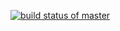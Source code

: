 [![build status of master](https://travis-ci.org/fitrepoz/SSW-HW04.svg?branch=master)](https://travis-ci.org/fitrepoz/SSW-HW04)
